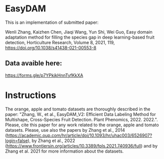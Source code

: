 # EasyDAM
This is an implementation of submitted paper:  

Wenli Zhang, Kaizhen Chen, Jiaqi Wang, Yun Shi, Wei Guo, Easy domain adaptation method for filling the species gap in deep learning-based fruit detection, Horticulture Research, Volume 8, 2021, 119, https://doi.org/10.1038/s41438-021-00553-8

## Data avaible here:
https://forms.gle/p7YPkjkHnnTyfKkXA

# Instructions
The orange, apple and tomato datasets are thoroughly described in the paper: "Zhang, W., et al., EasyDAM_V2: Efficient Data Labeling Method for Multishape, Cross-Species Fruit Detection. Plant Phenomics, 2022. 2022.". Please, cite this paper for any work related to the orange, apple and tomato datasets.
Please, use also the papers by Zhang et al., 2014
(https://academic.oup.com/hr/article/doi/10.1093/hr/uhac003/6526907?login=false), by Zhang et al., 2022
(https://www.frontiersin.org/articles/10.3389/fpls.2021.740936/full) and by Zhang et al. 2021
for more information about the datasets.
